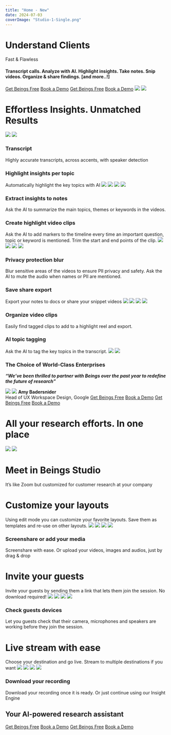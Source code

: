 ```yaml
---
title: "Home - New"
date: 2024-07-03
coverImage: "Studio-1-Single.png"
---
```


# Understand Clients  
Fast & Flawless

#### Transcript calls. Analyze with AI. Highlight insights. Take notes. Snip videos. Organize & share findings. \[and more..!\]

[Get Beings Free](https://beings.com/demo-call/) [Book a Demo](https://beings.com/demo-call/) [Get Beings Free](https://beings.com/demo-call/) [Book a Demo](https://beings.com/demo-call/) ![](images/Macbook-glow-1024x636.png) ![](images/ezgif.com-resize.gif)

# Effortless Insights. Unmatched Results

![](images/Macbook-glow-1024x636.png) ![](images/ezgif.com-resize.gif)

### Transcript

Highly accurate transcripts, across accents, with speaker detection

### Highlight insights per topic

Automatically highlight the key topics with AI ![](images/Macbook-glow-1024x636.png) ![](images/ezgif.com-resize-11.gif) ![](images/Macbook-glow-1024x636.png) ![](images/ezgif.com-resize-10.gif)

### Extract insights to notes

Ask the AI to summarize the main topics, themes or keywords in the videos.

### Create highlight video clips

Ask the AI to add markers to the timeline every time an important question, topic or keyword is mentioned. Trim the start and end points of the clip. ![](images/Macbook-glow-1024x636.png) ![](images/ezgif.com-resize-13.gif) ![](images/Macbook-glow-1024x636.png) ![](images/ezgif.com-resize-9.gif)

### Privacy protection blur

Blur sensitive areas of the videos to ensure PII privacy and safety. Ask the AI to mute the audio when names or PII are mentioned.

### Save share export

Export your notes to docs or share your snippet videos ![](images/Macbook-glow-1024x636.png) ![](images/ezgif.com-resize-15.gif) ![](images/Macbook-glow-1024x636.png) ![](images/ezgif.com-resize-14.gif)

### Organize video clips

Easily find tagged clips to add to a highlight reel and export.

### AI topic tagging

Ask the AI to tag the key topics in the transcript. ![](images/Macbook-glow-1024x636.png) ![](images/ezgif.com-resize-11.gif)

### The Choice of World-Class Enterprises

**_“We’ve been thrilled to partner with Beings over the past year to redefine the future of research”_**

![](images/AGV_vUeJu1aK7ARkKL5mkojRS2I_y2gHqSIv6ZlZhkmRJpAlCh9c27KSMEg8ZHP3C8bTfX2EOSFx3-4DHJctytxkfaoJcBe3RhKODAIAE6xkXR0emaRRzbmwPveTO0dFp8rzior7zI9jYuoYOypVVFZ9mhLXGl0Tc7pX=s2048) ![](images/icons8-google-48.png) **Amy Badersnider**  
Head of UX Workspace Design, Google [Get Beings Free](https://beings.com/demo-call/) [Book a Demo](https://beings.com/demo-call/) [Get Beings Free](https://beings.com/demo-call/) [Book a Demo](https://beings.com/demo-call/)

# All your research efforts. In one place

![](images/Macbook-glow.png) ![](images/ezgif.com-resize-1.gif)

# Meet in Beings Studio

It’s like Zoom but customized for customer research at your company

# Customize your layouts

Using edit mode you can customize your favorite layouts. Save them as templates and re-use on other layouts. ![](images/Macbook-glow.png) ![](images/ezgif.com-resize-2.gif) ![](images/Macbook-glow-1024x636.png) ![](images/ezgif.com-resize-3.gif)

### Screenshare or add your media

Screenshare with ease. Or upload your videos, images and audios, just by drag & drop

# Invite your guests

Invite your guests by sending them a link that lets them join the session. No download required! ![](images/Macbook-glow-1024x636.png) ![](images/ezgif.com-resize-4.gif) ![](images/ezgif.com-resize-5.gif) ![](images/Macbook-glow-1024x636.png)

### Check guests devices

Let you guests check that their camera, microphones and speakers are working before they join the session.

# Live stream with ease

Choose your destination and go live. Stream to multiple destinations if you want ![](images/Macbook-glow-1024x636.png) ![](images/ezgif.com-resize-5.gif) ![](images/Macbook-glow-1024x636.png) ![](images/ezgif.com-resize-6.gif)

### Download your recording

Download your recording once it is ready. Or just continue using our Insight Engine

## Your AI-powered research assistant

[Get Beings Free](https://beings.com/demo-call/) [Book a Demo](https://beings.com/demo-call/) [Get Beings Free](https://beings.com/demo-call/) [Book a Demo](https://beings.com/demo-call/)
